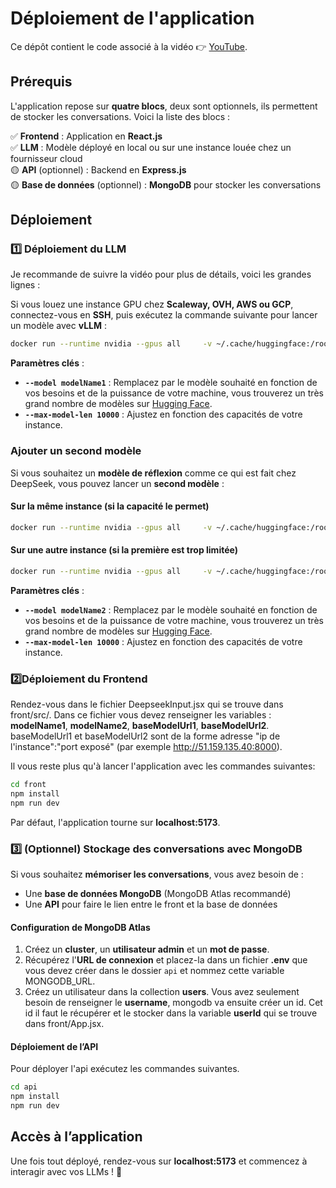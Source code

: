 # Déploiement de l'application  

Ce dépôt contient le code associé à la vidéo 👉 [YouTube](https://youtu.be/y3K4hji9W8g).  

## Prérequis  

L'application repose sur **quatre blocs**, deux sont optionnels, ils permettent de stocker les conversations. Voici la liste des blocs :  

✅ **Frontend** : Application en **React.js**  
✅ **LLM** : Modèle déployé en local ou sur une instance louée chez un fournisseur cloud  
🟡 **API** (optionnel) : Backend en **Express.js**  
🟡 **Base de données** (optionnel) : **MongoDB** pour stocker les conversations  

## Déploiement  


### 1️⃣ Déploiement du LLM  

Je recommande de suivre la vidéo pour plus de détails, voici les grandes lignes :  

Si vous louez une instance GPU chez **Scaleway, OVH, AWS ou GCP**, connectez-vous en **SSH**, puis exécutez la commande suivante pour lancer un modèle avec **vLLM** :  

```bash
docker run --runtime nvidia --gpus all     -v ~/.cache/huggingface:/root/.cache/huggingface     -p 8000:8000     --ipc=host     vllm/vllm-openai:latest     --model modelName1     --max-model-len 10000
```

**Paramètres clés** :  
- **`--model modelName1`** : Remplacez par le modèle souhaité en fonction de vos besoins et de la puissance de votre machine, vous trouverez un très grand nombre de modèles sur [Hugging Face](https://huggingface.co/models).  
- **`--max-model-len 10000`** : Ajustez en fonction des capacités de votre instance.  

### Ajouter un second modèle  

Si vous souhaitez un **modèle de réflexion** comme ce qui est fait chez DeepSeek, vous pouvez lancer un **second modèle** :  

#### Sur la **même instance** (si la capacité le permet)  

```bash
docker run --runtime nvidia --gpus all     -v ~/.cache/huggingface:/root/.cache/huggingface     -p 8001:8000     --ipc=host     vllm/vllm-openai:latest     --model modelName2     --max-model-len 10000
```

#### Sur **une autre instance** (si la première est trop limitée)  
```bash
docker run --runtime nvidia --gpus all     -v ~/.cache/huggingface:/root/.cache/huggingface     -p 8000:8000     --ipc=host     vllm/vllm-openai:latest     --model modelName2     --max-model-len 10000
```

**Paramètres clés** :  
- **`--model modelName2`** : Remplacez par le modèle souhaité en fonction de vos besoins et de la puissance de votre machine, vous trouverez un très grand nombre de modèles sur [Hugging Face](https://huggingface.co/models).  
- **`--max-model-len 10000`** : Ajustez en fonction des capacités de votre instance.  

### 2️⃣Déploiement du Frontend  

Rendez-vous dans le fichier DeepseekInput.jsx qui se trouve dans front/src/. Dans ce fichier vous devez renseigner les variables : **modelName1**, **modelName2**, **baseModelUrl1**, **baseModelUrl2**. baseModelUrl1 et baseModelUrl2 sont de la forme adresse "ip de l'instance":"port exposé" (par exemple http://51.159.135.40:8000).

Il vous reste plus qu'à lancer l'application avec les commandes suivantes:

```bash
cd front
npm install
npm run dev
```

Par défaut, l'application tourne sur **localhost:5173**.


### 3️⃣ (Optionnel) Stockage des conversations avec MongoDB  

Si vous souhaitez **mémoriser les conversations**, vous avez besoin de :  
- Une **base de données MongoDB** (MongoDB Atlas recommandé)  
- Une **API** pour faire le lien entre le front et la base de données  

#### Configuration de MongoDB Atlas  

1. Créez un **cluster**, un **utilisateur admin** et un **mot de passe**.  
2. Récupérez l'**URL de connexion** et placez-la dans un fichier **.env** que vous devez créer dans le dossier  `api` et nommez cette variable MONGODB_URL.  
3. Créez un utilisateur dans la collection **users**. Vous avez seulement besoin de renseigner le **username**, mongodb va ensuite créer un id. Cet id il faut le récupérer et le stocker dans la variable **userId** qui se trouve dans front/App.jsx.

#### Déploiement de l’API  
Pour déployer l'api exécutez les commandes suivantes.

```bash
cd api
npm install
npm run dev
```

## Accès à l’application  

Une fois tout déployé, rendez-vous sur **localhost:5173** et commencez à interagir avec vos LLMs ! 🚀
